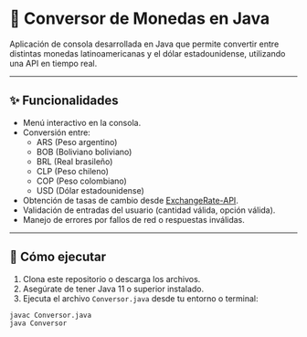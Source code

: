 # 💱 Conversor de Monedas en Java

Aplicación de consola desarrollada en Java que permite convertir entre distintas monedas latinoamericanas y el dólar estadounidense, utilizando una API en tiempo real.

---

## ✨ Funcionalidades

- Menú interactivo en la consola.
- Conversión entre:
  - ARS (Peso argentino)
  - BOB (Boliviano boliviano)
  - BRL (Real brasileño)
  - CLP (Peso chileno)
  - COP (Peso colombiano)
  - USD (Dólar estadounidense)
- Obtención de tasas de cambio desde [ExchangeRate-API](https://www.exchangerate-api.com/).
- Validación de entradas del usuario (cantidad válida, opción válida).
- Manejo de errores por fallos de red o respuestas inválidas.

---

## 🚀 Cómo ejecutar

1. Clona este repositorio o descarga los archivos.
2. Asegúrate de tener Java 11 o superior instalado.
3. Ejecuta el archivo `Conversor.java` desde tu entorno o terminal:

```bash
javac Conversor.java
java Conversor
